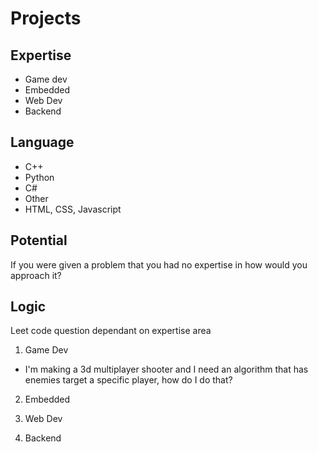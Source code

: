 
# Projects

## Expertise

* Game dev
* Embedded
* Web Dev
* Backend

## Language

* C++
* Python
* C#
* Other
* HTML, CSS, Javascript

## Potential

If you were given a problem that you had no expertise in how would you approach it?

## Logic

Leet code question dependant on expertise area

1) Game Dev
  
  * I'm making a 3d multiplayer shooter and I need an algorithm that has enemies target a specific player, how do I do that?

2) Embedded

3) Web Dev

4) Backend

